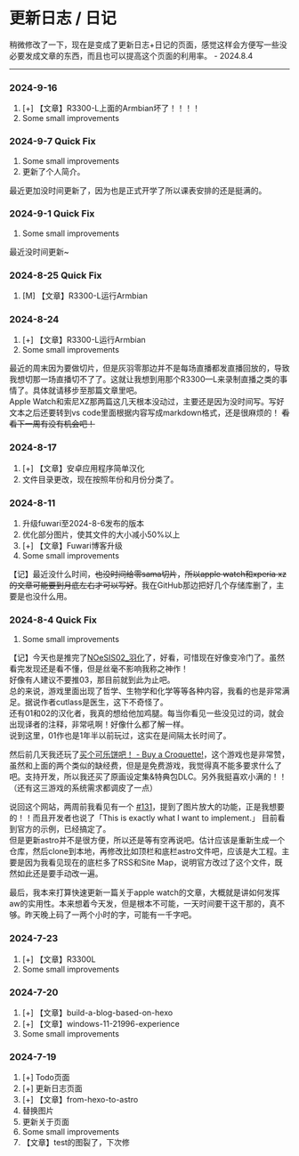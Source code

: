 # 更新日志 / 日记

稍微修改了一下，现在是变成了更新日志+日记的页面，感觉这样会方便写一些没必要发成文章的东西，而且也可以提高这个页面的利用率。 - 2024.8.4

---

### 2024-9-16

1. [+] 【文章】R3300-L上面的Armbian坏了！！！！
2. Some small improvements

### 2024-9-7 Quick Fix

1. Some small improvements
2. 更新了个人简介。

最近更加没时间更新了，因为也是正式开学了所以课表安排的还是挺满的。

### 2024-9-1 Quick Fix

1. Some small improvements

最近没时间更新~

### 2024-8-25 Quick Fix

1. [M] 【文章】R3300-L运行Armbian

### 2024-8-24

1. [+] 【文章】R3300-L运行Armbian
2. Some small improvements

最近的周末因为要做切片，但是灰羽零那边并不是每场直播都发直播回放的，导致我想切那一场直播切不了了。这就让我想到用那个R3300—L来录制直播之类的事情了。具体就请移步至那篇文章里吧。  
Apple Watch和索尼XZ那两篇这几天根本没动过，主要还是因为没时间写。写好文本之后还要转到vs code里面根据内容写成markdown格式，还是很麻烦的！
~~看看下一周有没有机会吧！~~

### 2024-8-17

1. [+] 【文章】安卓应用程序简单汉化
2. 文件目录更改，现在按照年份和月份分类了。

### 2024-8-11

1. 升级fuwari至2024-8-6发布的版本
2. 优化部分图片，使其文件的大小减小50%以上
3. [+] 【文章】Fuwari博客升级
4. Some small improvements

【记】最近没什么时间，~~也没时间给零sama切片~~，~~所以apple watch和xperia xz的文章可能要到月底左右才可以写好~~。我在GitHub那边把好几个存储库删了，主要是也没什么用。

### 2024-8-4 Quick Fix

1. Some small improvements

【记】今天也是推完了[NOeSIS02_羽化](https://store.steampowered.com/app/1423370/NOeSIS02/)了，好看，可惜现在好像变冷门了。虽然看完发现还是看不懂，但是丝毫不影响我称之神作！  
好像有人建议不要推03，那目前就到此为止吧。  
总的来说，游戏里面出现了哲学、生物学和化学等等各种内容，我看的也是非常满足。据说作者cutlass是医生，这下不奇怪了。  
还有01和02的汉化者，我真的想给他加鸡腿。每当你看见一些没见过的词，就会出现译者的注释，非常吼啊！好像什么都了解一样。  
说到这里，01作也是1年半以前玩过，这实在是间隔太长时间了。

然后前几天我还玩了[买个可乐饼吧！ - Buy a Croquette!](https://store.steampowered.com/app/2167960/__Buy_a_Croquette/)，这个游戏也是非常赞，虽然和上面的两个类似的缺经费，但是是免费游戏，我觉得真不能多要求什么了吧。支持开发，所以我还买了原画设定集&特典包DLC。另外我挺喜欢小满的！！
（还有这三游戏的系统需求都调皮了一点）

说回这个网站，两周前我看见有一个 [#131](https://github.com/saicaca/fuwari/issues/131)，提到了图片放大的功能，正是我想要的！！而且开发者也说了「This is exactly what I want to implement.」 目前看到官方的示例，已经搞定了。  
但是更新astro并不是很方便，所以还是等有空再说吧。估计应该是重新生成一个仓库，然后clone到本地，再修改比如顶栏和底栏astro文件吧，应该是大工程。主要是因为我看见现在的底栏多了RSS和Site Map，说明官方改过了这个文件，既然如此还是要手动改一遍。

最后，我本来打算快速更新一篇关于apple watch的文章，大概就是讲如何发挥aw的实用性。本来想着今天发，但是根本不可能，一天时间要干这干那的，真不够。昨天晚上码了一两个小时的字，可能有一千字吧。

### 2024-7-23

1. [+] 【文章】R3300L
2. Some small improvements

### 2024-7-20

1. [+] 【文章】build-a-blog-based-on-hexo
2. [+] 【文章】windows-11-21996-experience
3. Some small improvements

### 2024-7-19

1. [+] Todo页面
2. [+] 更新日志页面
3. [+] 【文章】from-hexo-to-astro
4. 替换图片
5. 更新关于页面
6. Some small improvements
7. 【文章】test的图裂了，下次修

